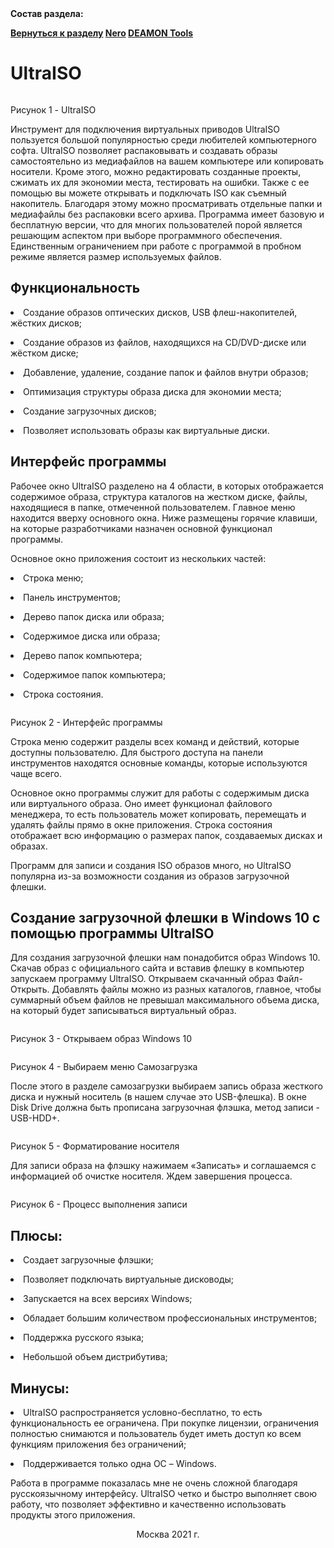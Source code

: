<!DOCTYPE html PUBLIC"-//W3C//DTD HTML 4.01 Transitional//EN">
<html>
  <head>
    <meta http-equiv="Content-Type" content="text/html; charset=UTF-8" />
    <title>Курсовая работа Симоновой Ксении ИЦТМС 3-2</title>
    <link rel="stylesheet" href="../css.css" />
  </head>
  <body>
  <b>Состав раздела: 
    <p> 
    <div class="nav">
      <a href="../Razdel2.md">Вернуться к разделу</a>
      <a href="./Nero.md">Nero</a>
      <a href="./DEAMONTools.md">DEAMON Tools</a>
    </div>
	</p>
  </b> 
    <div class="main">
      <h1>UltraISO</h1>
      <img src="../Медиа/100.png" alt="" srcset="" />
      <p class="pictureText">Рисунок 1 - UltraISO</p>
      <p>
        Инструмент для подключения виртуальных приводов UltraISO пользуется большой популярностью среди любителей компьютерного софта. 
		UltraISO позволяет распаковывать и создавать образы самостоятельно из медиафайлов на вашем компьютере или копировать носители. 
		Кроме этого, можно редактировать созданные проекты, сжимать их для экономии места, тестировать на ошибки. Также с ее помощью вы можете 
		открывать и подключать ISO как съемный накопитель. Благодаря этому можно просматривать отдельные папки и медиафайлы без распаковки всего архива.
		Программа имеет базовую и бесплатную версии, что для многих пользователей порой является решающим аспектом при выборе программного обеспечения. 
		Единственным ограничением при работе с программой в пробном режиме является размер используемых файлов.
      </p>
	  <p>
        <h2>Функциональность</h2>
      </p>
	  <p><li>Создание образов оптических дисков, USB флеш-накопителей, жёстких дисков;</li></p>
	  <p><li>Создание образов из файлов, находящихся на CD/DVD-диске или жёстком диске;</li></p>
	  <p><li>Добавление, удаление, создание папок и файлов внутри образов;</li></p>
	  <p><li>Оптимизация структуры образа диска для экономии места;</li></p>
	  <p><li>Создание загрузочных дисков;</li></p>
	  <p><li>Позволяет использовать образы как виртуальные диски.</li></p>
	  <p>
       <h2>Интерфейс программы</h2> 
      </p>
	  <p>
        Рабочее окно UltraISO разделено на 4 области, в которых отображается содержимое образа, структура каталогов на жестком диске, файлы, 
		находящиеся в папке, отмеченной пользователем. Главное меню находится вверху основного окна. Ниже размещены горячие клавиши, 
		на которые разработчиками назначен основной функционал программы. 
      </p>
	  <p>
        Основное окно приложения состоит из нескольких частей: 
      </p>
	  <p><li>Строка меню;</li></p>
	  <p><li>Панель инструментов;</li></p>
	  <p><li>Дерево папок диска или образа;</li></p>
	  <p><li>Содержимое диска или образа;</li></p>
	  <p><li>Дерево папок компьютера;</li></p>
	  <p><li>Содержимое папок компьютера;</li></p>
	  <p><li>Строка состояния.</li></p>
	  <img src="../Медиа/111.png" alt="" srcset="" />
      <p class="pictureText">Рисунок 2 - Интерфейс программы</p>
	  <p>
        Строка меню содержит разделы всех команд и действий, которые доступны пользователю. Для быстрого доступа на панели инструментов находятся основные команды, 
		которые используются чаще всего. 
      </p>
	  <p>
        Основное окно программы служит для работы с содержимым диска или виртуального образа. Оно имеет функционал файлового менеджера, то есть пользователь может копировать, 
		перемещать и удалять файлы прямо в окне приложения. Строка состояния отображает всю информацию о размерах папок, создаваемых дисках и образах. 
      </p>
	  <p>
        Программ для записи и создания ISO образов много, но UltraISO популярна из-за возможности создания из образов загрузочной флешки. 
      </p>
	  <p>
        <h2>Создание загрузочной флешки в Windows 10 с помощью программы UltraISO</h2> 
      </p>
	  <p>
        Для создания загрузочной флешки нам понадобится образ Windows 10. Скачав образ с официального сайта и вставив флешку в компьютер запускаем программу UltraISO. 
		Открываем скачанный образ Файл-Открыть. Добавлять файлы можно из разных каталогов, главное, чтобы суммарный объем файлов не превышал максимального объема диска, 
		на который будет записываться виртуальный образ. 
      </p>
	  <img src="../Медиа/112.png" alt="" srcset="" />
      <p class="pictureText">Рисунок 3 - Открываем образ Windows 10</p>
	  <img src="../Медиа/113.png" alt="" srcset="" />
      <p class="pictureText">Рисунок 4 - Выбираем меню Самозагрузка</p>
	  <p>
        После этого в разделе самозагрузки выбираем запись образа жесткого диска и нужный носитель (в нашем случае это USB-флешка). 
		В окне Disk Drive должна быть прописана загрузочная флэшка, метод записи - USB-HDD+. 
      </p>
	  <img src="../Медиа/114.png" alt="" srcset="" />
      <p class="pictureText">Рисунок 5 - Форматирование носителя</p>
	  <p>
        Для записи образа на флэшку нажимаем «Записать» и соглашаемся с информацией об очистке носителя. Ждем завершения процесса. 
      </p>
	  <img src="../Медиа/115.png" alt="" srcset="" />
      <p class="pictureText">Рисунок 6 - Процесс выполнения записи</p>
	  <p>
        <h2>Плюсы:</h2> 
      </p>
	  <p><li>Создает загрузочные флэшки;</li></p>
	  <p><li>Позволяет подключать виртуальные дисководы;</li></p>
	  <p><li>Запускается на всех версиях Windows;</li></p>
	  <p><li>Обладает большим количеством профессиональных инструментов;</li></p>
	  <p><li>Поддержка русского языка;</li></p>
	  <p><li>Небольшой объем дистрибутива;</li></p>
	  <p>
        <h2>Минусы:</h2>
      </p>
	  <p><li>UltraISO распространяется условно-бесплатно, то есть функциональность ее ограничена. При покупке лицензии, 
	  ограничения полностью снимаются и пользователь будет иметь доступ ко всем функциям приложения без ограничений;</li></p>
	  <p><li>Поддерживается только одна ОС – Windows.</li></p>
	  <p>
        Работа в программе показалась мне не очень сложной благодаря русскоязычному интерфейсу. UltraISO четко и быстро выполняет свою работу, 
		что позволяет эффективно и качественно использовать продукты этого приложения. 
      </p>
    </div>
	<div align="center">Москва 2021 г.</div>
  </body>
</html>
